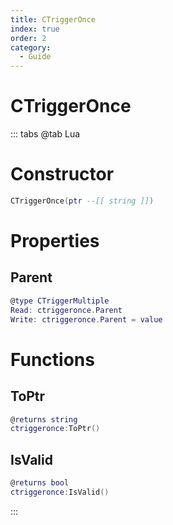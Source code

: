 ```yaml
---
title: CTriggerOnce
index: true
order: 2
category:
  - Guide
---
```


# CTriggerOnce

::: tabs
@tab Lua
# Constructor
```lua
CTriggerOnce(ptr --[[ string ]])
```
# Properties
## Parent 
```lua
@type CTriggerMultiple
Read: ctriggeronce.Parent
Write: ctriggeronce.Parent = value
```
# Functions
## ToPtr
```lua
@returns string
ctriggeronce:ToPtr()
```
## IsValid
```lua
@returns bool
ctriggeronce:IsValid()
```

:::